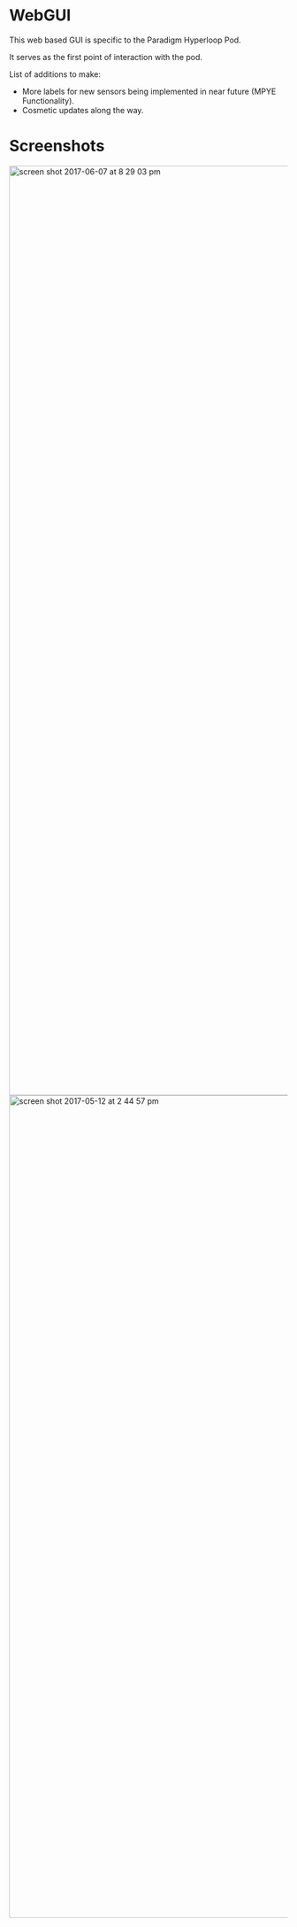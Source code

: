 # WebGUI

This web based GUI is specific to the Paradigm Hyperloop Pod. 

It serves as the first point of interaction with the pod.

List of additions to make:
 - More labels for new sensors being implemented in near future (MPYE Functionality).
 - Cosmetic updates along the way.
 
# Screenshots

<img width="1680" alt="screen shot 2017-06-07 at 8 29 03 pm" src="https://user-images.githubusercontent.com/24739064/26907226-fd5fbe36-4bbf-11e7-9553-b129f293e778.png">

<img width="1487" alt="screen shot 2017-05-12 at 2 44 57 pm" src="https://cloud.githubusercontent.com/assets/28206905/26018062/a076a2f0-3721-11e7-9f16-c6fa3f86365d.png">

